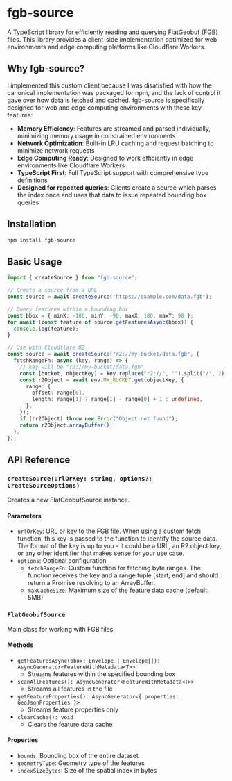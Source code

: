 # fgb-source

A TypeScript library for efficiently reading and querying FlatGeobuf (FGB) files. This library provides a client-side implementation optimized for web environments and edge computing platforms like Cloudflare Workers.

## Why fgb-source?

I implemented this custom client because I was disatisfied with how the canonical implementation was packaged for npm, and the lack of control it gave over how data is fetched and cached. fgb-source is specifically designed for web and edge computing environments with these key features:

- **Memory Efficiency**: Features are streamed and parsed individually, minimizing memory usage in constrained environments
- **Network Optimization**: Built-in LRU caching and request batching to minimize network requests
- **Edge Computing Ready**: Designed to work efficiently in edge environments like Cloudflare Workers
- **TypeScript First**: Full TypeScript support with comprehensive type definitions
- **Designed for repeated queries**: Clients create a source which parses the index once and uses that data to issue repeated bounding box queries

## Installation

```bash
npm install fgb-source
```

## Basic Usage

```typescript
import { createSource } from "fgb-source";

// Create a source from a URL
const source = await createSource("https://example.com/data.fgb");

// Query features within a bounding box
const bbox = { minX: -180, minY: -90, maxX: 180, maxY: 90 };
for await (const feature of source.getFeaturesAsync(bbox)) {
  console.log(feature);
}

// Use with Cloudflare R2
const source = await createSource("r2://my-bucket/data.fgb", {
  fetchRangeFn: async (key, range) => {
    // key will be "r2://my-bucket/data.fgb"
    const [bucket, objectKey] = key.replace("r2://", "").split("/", 2);
    const r2Object = await env.MY_BUCKET.get(objectKey, {
      range: {
        offset: range[0],
        length: range[1] ? range[1] - range[0] + 1 : undefined,
      },
    });
    if (!r2Object) throw new Error("Object not found");
    return r2Object.arrayBuffer();
  },
});
```

## API Reference

### `createSource(urlOrKey: string, options?: CreateSourceOptions)`

Creates a new FlatGeobufSource instance.

#### Parameters

- `urlOrKey`: URL or key to the FGB file. When using a custom fetch function, this key is passed to the function to identify the source data. The format of the key is up to you - it could be a URL, an R2 object key, or any other identifier that makes sense for your use case.
- `options`: Optional configuration
  - `fetchRangeFn`: Custom function for fetching byte ranges. The function receives the key and a range tuple [start, end] and should return a Promise resolving to an ArrayBuffer.
  - `maxCacheSize`: Maximum size of the feature data cache (default: 5MB)

### `FlatGeobufSource`

Main class for working with FGB files.

#### Methods

- `getFeaturesAsync(bbox: Envelope | Envelope[]): AsyncGenerator<FeatureWithMetadata<T>>`
  - Streams features within the specified bounding box
- `scanAllFeatures(): AsyncGenerator<FeatureWithMetadata<T>>`
  - Streams all features in the file
- `getFeatureProperties(): AsyncGenerator<{ properties: GeoJsonProperties }>`
  - Streams feature properties only
- `clearCache(): void`
  - Clears the feature data cache

#### Properties

- `bounds`: Bounding box of the entire dataset
- `geometryType`: Geometry type of the features
- `indexSizeBytes`: Size of the spatial index in bytes
